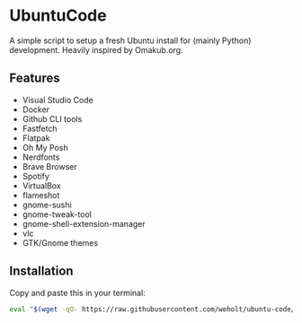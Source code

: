 # UbuntuCode

A simple script to setup a fresh Ubuntu install for (mainly Python) development.
Heavily inspired by Omakub.org.

## Features

- Visual Studio Code
- Docker 
- Github CLI tools
- Fastfetch
- Flatpak
- Oh My Posh
- Nerdfonts
- Brave Browser
- Spotify
- VirtualBox
- flameshot
- gnome-sushi
- gnome-tweak-tool
- gnome-shell-extension-manager
- vlc
- GTK/Gnome themes

## Installation

Copy and paste this in your terminal:

``` bash
eval "$(wget -qO- https://raw.githubusercontent.com/weholt/ubuntu-code/master/install.sh)"
```
